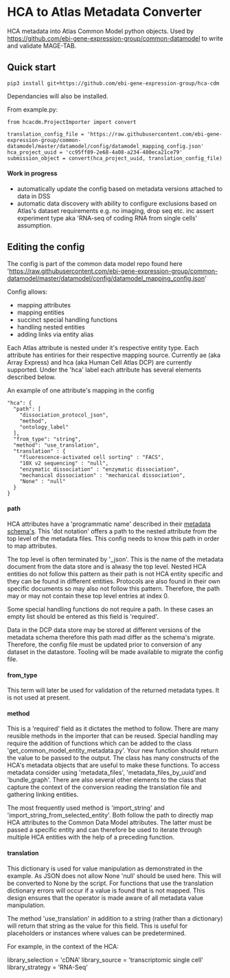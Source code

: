 # HCA to Atlas Metadata Converter

HCA metadata into Atlas Common Model python objects. Used by https://github.com/ebi-gene-expression-group/common-datamodel to write and validate MAGE-TAB.

## Quick start

`pip3 install git+https://github.com/ebi-gene-expression-group/hca-cdm`

Dependancies will also be installed.

From example.py:
```
from hcacdm.ProjectImporter import convert

translation_config_file = 'https://raw.githubusercontent.com/ebi-gene-expression-group/common-datamodel/master/datamodel/config/datamodel_mapping_config.json'
hca_project_uuid = 'cc95ff89-2e68-4a08-a234-480eca21ce79'
submission_object = convert(hca_project_uuid, translation_config_file)
```

#### Work in progress
- automatically update the config based on metadata versions attached to data in DSS
- automatic data discovery with ability to configure exclusions based on Atlas's dataset requirements e.g. no imaging, drop seq etc. inc assert experiment type aka 'RNA-seq of coding RNA from single cells' assumption.

## Editing the config


The config is part of the common data model repo found here 'https://raw.githubusercontent.com/ebi-gene-expression-group/common-datamodel/master/datamodel/config/datamodel_mapping_config.json'

Config allows:
- mapping attributes
- mapping entities
- succinct special handling functions
- handling nested entities
- adding links via entity alias

Each Atlas attribute is nested under it's respective entity type. Each attribute has entiries for their respective mapping source. Currently ae (aka Array Express) and hca (aka Human Cell Atlas DCP) are currently supported. Under the 'hca' label each attribute has several elements described below.

An example of one attribute's mapping in the config 
```
"hca": {
  "path": [
    "dissociation_protocol_json",
    "method",
    "ontology_label"
  ],
  "from_type": "string",
  "method": "use_translation",
  "translation" : {
    "fluorescence-activated cell sorting" : "FACS",
    "10X v2 sequencing" : "null",
    "enzymatic dissociation" : "enzymatic dissociation",
    "mechanical dissociation" : "mechanical dissociation",
    "None" : "null"
  }
} 

```
#### path

HCA attributes have a 'programmatic name' described in their [metadata schema's](https://github.com/HumanCellAtlas/metadata-schema/tree/master/json_schema/type). This 'dot notation' offers a path to the nested attribute from the top level of the metadata files. This config needs to know this path in order to map attributes.

The top level is often terminated by '_json'. This is the name of the metadata document from the data store and is alwasy the top level. Nested HCA entities do not follow this pattern as their path is not HCA entity specific and they can be found in different entities. Protocols are also found in their own specific documents so may also not follow this pattern. Therefore, the path may or may not contain these top level entries at index 0.

Some special handling functions do not require a path. In these cases an empty list should be entered as this field is 'required'.

Data in the DCP data store may be stored at different versions of the metadata schema therefore this path mad differ as the schema's migrate. Therefore, the config file must be updated prior to conversion of any dataset in the datastore. Tooling will be made available to migrate the config file.

#### from_type

This term will later be used for validation of the returned metadata types. It is not used at present. 

#### method

This is a 'required' field as it dictates the method to follow. There are many reusible methods in the importer that can be reused. Special handling may require the addition of functions which can be added to the class 'get_common_model_entity_metadata.py'. Your new function should return the value to be passed to the output. The class has many constructs of the HCA's metadata objects that are useful to make these functions. To access metadata consider using 'metadata_files', 'metadata_files_by_uuid'and  'bundle_graph'. There are also several other elements to the class that capture the context of the conversion reading the translation file and gathering linking entities.

The most frequently used method is 'import_string' and 'import_string_from_selected_entity'. Both follow the path to directly map HCA attributes to the Common Data Model attributes. The latter must be passed a specific entity and can therefore be used to iterate through multiple HCA entities with the help of a preceding function.

#### translation

This dictionary is used for value manipulation as demonstrated in the example. As JSON does not allow None 'null' should be used here. This will be converted to None by the script. For functions that use the translation dictionary errors will occur if a value is found that is not mapped. This design ensures that the operator is made aware of all metadata value manipulation.

The method 'use_translation' in addition to a string (rather than a dictionary) will return that string as the value for this field. This is useful for placeholders or instances where values can be predetermined.

For example, in the context of the HCA:

library_selection = 'cDNA'
library_source = 'transcriptomic single cell'
library_strategy = 'RNA-Seq'

